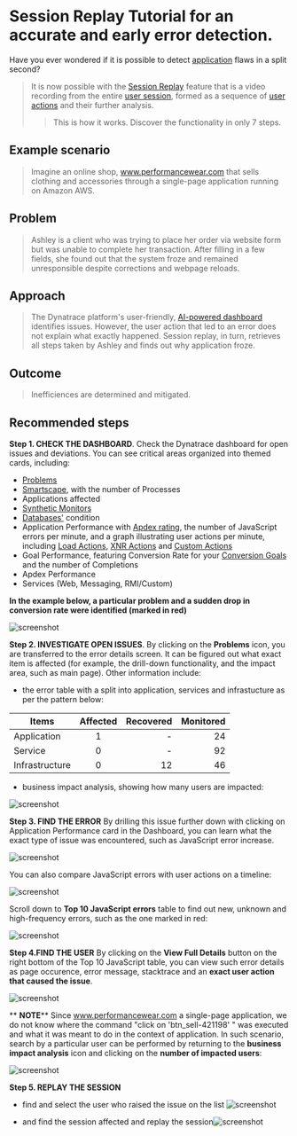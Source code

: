 # Session Replay Tutorial for an accurate and early error detection.


Have you ever wondered if it is possible to detect 	[application](https://www.dynatrace.com/support/help/how-to-use-dynatrace/real-user-monitoring/basic-concepts/applications) flaws in a split second? 
>It is now possible with the [Session Replay](https://www.dynatrace.com/support/help/how-to-use-dynatrace/real-user-monitoring/basic-concepts/session-replay) feature that is a  video recording from the entire [user session](https://www.dynatrace.com/support/help/how-to-use-dynatrace/real-user-monitoring/basic-concepts/user-session), formed as a sequence of [user actions](https://www.dynatrace.com/support/help/how-to-use-dynatrace/real-user-monitoring/basic-concepts/user-actions) and their further analysis.
>>This is how it works. Discover the functionality in only 7 steps.

  ## **Example scenario**
  >Imagine an online shop, www.performancewear.com that sells clothing and accessories through a single-page application running on Amazon AWS.
  
  ## **Problem**
  >Ashley is a client who was trying to place her order via website form but was unable to complete her transaction. After filling in a few fields, she found out that the system  froze and remained unresponsible despite corrections and webpage reloads. 
  
 ## **Approach**
  >The Dynatrace platform's user-friendly, [AI-powered dashboard](https://www.dynatrace.com/support/help/how-to-use-dynatrace/dashboards-and-charts) identifies issues. However, the user action that led to an error does not explain what exactly happened. Session replay, in turn, retrieves all steps taken by Ashley and finds out why application froze.
  
  ## **Outcome**
 >Inefficiences are determined and mitigated.


 
## **Recommended steps**

 **__Step 1. CHECK THE DASHBOARD__**. Check the Dynatrace dashboard for open issues and deviations. You can see critical areas organized into themed cards, including:
 * [Problems](https://www.dynatrace.com/support/help/how-to-use-dynatrace/problem-detection-and-analysis)
 * [Smartscape](https://www.dynatrace.com/support/help/how-to-use-dynatrace/smartscape), with the number of Processes
 * Applications affected
 * [Synthetic Monitors](https://www.dynatrace.com/support/help/how-to-use-dynatrace/synthetic-monitoring)
 * [Databases'](https://www.dynatrace.com/support/help/how-to-use-dynatrace/databases) condition
 * Application Performance with [Apdex rating](https://www.dynatrace.com/support/help/how-to-use-dynatrace/real-user-monitoring/basic-concepts/ratings/apdex-ratings), the number of JavaScript errors per minute,  and a graph illustrating user actions per minute, including
 [Load Actions](https://www.dynatrace.com/support/help/how-to-use-dynatrace/real-user-monitoring/basic-concepts/user-actions#load-action), 
  [XNR Actions](https://www.dynatrace.com/support/help/how-to-use-dynatrace/real-user-monitoring/basic-concepts/user-actions#xhr-action)
  and [Custom Actions](https://www.dynatrace.com/support/help/how-to-use-dynatrace/real-user-monitoring/basic-concepts/user-actions#custom-action)
 * Goal Performance, featuring Conversion Rate for your [Conversion Goals](https://www.dynatrace.com/support/help/how-to-use-dynatrace/real-user-monitoring/how-to-use-real-user-monitoring/web-applications/define-conversion-goals) and the number of Completions
 * Apdex Performance 
 * Services (Web, Messaging, RMI/Custom)

 **In the example below, a particular problem and a sudden drop in conversion rate were identified (marked in red)**
 
![screenshot](https://github.com/AnnaRyb/Screenshots/blob/main/Deviations_.jpg)

**__Step 2. INVESTIGATE OPEN ISSUES__**. 
By clicking on the **Problems** icon, you are transferred to the error details screen. It can be figured out what exact item is affected (for example, the drill-down functionality, and the impact area, such as main page). Other information include:
* the error table with a split into application, services and infrastucture as per the pattern below:

| Items        |      Affected | Recovered| Monitored|
|------------  |:-------------:|------:   |------:   |
|Application   |       1       |   -      |    24    |
|Service       |       0       |   -      |    92    |
|Infrastructure|       0       |   12     |    46    |

* business impact analysis, showing how many users are impacted:




 ![screenshot](https://github.com/AnnaRyb/Screenshots/blob/main/Business%202impact%20analysis.png)
 
 
 **__Step 3. FIND THE ERROR__** 
 By drilling this issue further down with clicking on Application Performance card in the Dashboard, you can learn what the exact type of issue was encountered, such as JavaScript error increase.
 
 
 
 
 ![screenshot](https://github.com/AnnaRyb/Screenshots/blob/main/JavaScript%20Error.png)
 
 
 
 
 
 You can also compare JavaScript errors with user actions on a timeline:
 
 
 
 
 ![screenshot](https://github.com/AnnaRyb/Screenshots/blob/main/Comparison.jpg)
 
 
 
 
 
 Scroll down to **Top 10 JavaScript errors** table to find out new, unknown and high-frequency errors, such as the one marked in red: 
 
 
 
 
 ![screenshot](https://github.com/AnnaRyb/Screenshots/blob/main/Top%2010%20JavaScript%20errors1.jpg)
 
 
 
 
 
 **__Step 4.FIND THE USER__** 
 By clicking on the **View Full Details** button on the right bottom of the Top 10 JavaScript table, you can view such error details as page occurence, error message, stacktrace and an **exact user action that caused the issue**.
 
 
 
 ![screenshot](https://github.com/AnnaRyb/Screenshots/blob/main/User%20action.png)
 
 
 ** __NOTE__** Since www.performancewear.com a single-page application, we do not know where the command "click on 'btn_sell-421198' " was executed and what it was meant to do in the context of application. In such scenario, search by a particular user can be performed by returning to the **business impact analysis** icon  and clicking on the **number of impacted users**:
 
  ![screenshot](https://github.com/AnnaRyb/Screenshots/blob/main/business%20impact%20analysis3.png)
  
  
  **__Step 5. REPLAY THE SESSION__**
  
  *  find and select the user who raised the issue on the list ![screenshot](https://github.com/AnnaRyb/Screenshots/blob/main/user%20search.png)
  
  *  and  find the session affected and replay the session![screenshot](https://github.com/AnnaRyb/Screenshots/blob/main/business%20impact%20analysis3.png) 
 
 
 
 
 
 

